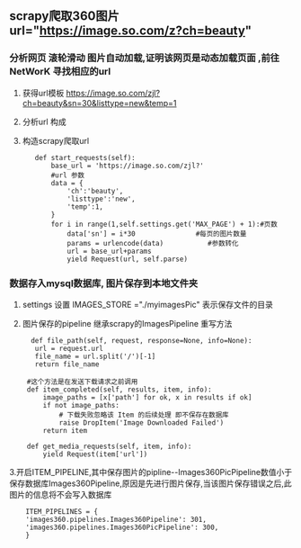 
## scrapy爬取360图片  url="https://image.so.com/z?ch=beauty"
### 分析网页  滚轮滑动 图片自动加载,证明该网页是动态加载页面 ,前往NetWorK 寻找相应的url
1. 获得url模板 https://image.so.com/zjl?ch=beauty&sn=30&listtype=new&temp=1
2. 分析url 构成
3. 构造scrapy爬取url


          def start_requests(self):
              base_url = 'https://image.so.com/zjl?'
              #url 参数
              data = {
                  'ch':'beauty',
                  'listtype':'new',
                  'temp':1,
              }
              for i in range(1,self.settings.get('MAX_PAGE') + 1):#页数
                  data['sn'] = i*30               #每页的图片数量
                  params = urlencode(data)           #参数转化
                  url = base_url+params
                  yield Request(url, self.parse)

              
### 数据存入mysql数据库, 图片保存到本地文件夹
1. settings 设置 IMAGES_STORE ="./myimagesPic" 表示保存文件的目录
2. 图片保存的pipeline 继承scrapy的ImagesPipeline
   重写方法
   
         def file_path(self, request, response=None, info=None):
          url = request.url
          file_name = url.split('/')[-1]
          return file_name

        #这个方法是在发送下载请求之前调用
        def item_completed(self, results, item, info):
            image_paths = [x['path'] for ok, x in results if ok]
            if not image_paths:
                # 下载失败忽略该 Item 的后续处理 即不保存在数据库
                raise DropItem('Image Downloaded Failed')
            return item

        def get_media_requests(self, item, info):
            yield Request(item['url'])
          
  
3.开启ITEM_PIPELINE,其中保存图片的pipline--Images360PicPipeline数值小于 保存数据库Images360Pipeline,原因是先进行图片保存,当该图片保存错误之后,此图片的信息将不会写入数据库

        ITEM_PIPELINES = {
        'images360.pipelines.Images360Pipeline': 301,
        'images360.pipelines.Images360PicPipeline': 300,
        }

